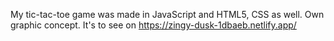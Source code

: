 My tic-tac-toe game was made in JavaScript and HTML5, CSS as well. Own graphic concept.
It's to see on https://zingy-dusk-1dbaeb.netlify.app/ 
